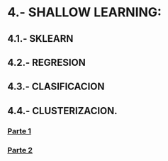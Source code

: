 # 4.- SHALLOW LEARNING: 

## 4.1.- SKLEARN  

## 4.2.- REGRESION 

## 4.3.- CLASIFICACION 

## 4.4.- CLUSTERIZACION.


### [Parte 1](https://colab.research.google.com/drive/1mPQWrFucxVYfdVBMFu2yFI8doT48yFNc)

### [Parte 2](https://colab.research.google.com/drive/1Sf1PSahnE42XimsG1kBwSAEnEMPup9lz)
